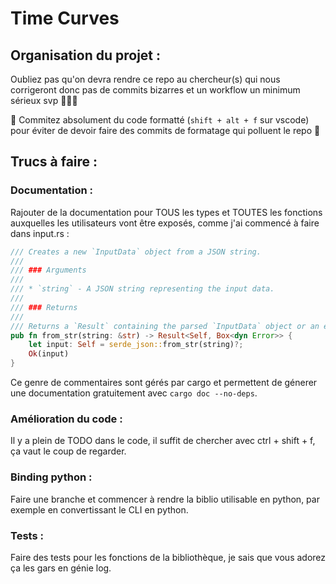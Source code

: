 # Time Curves

## Organisation du projet :

Oubliez pas qu'on devra rendre ce repo au chercheur(s) qui nous corrigeront donc pas de commits bizarres et un workflow un minimum sérieux svp 🙏🙏🙏

🚨 Commitez absolument du code formatté (`shift + alt + f` sur vscode) pour éviter de devoir faire des commits de formatage qui polluent le repo 🚨

## Trucs à faire :

### Documentation :

Rajouter de la documentation pour TOUS les types et TOUTES les fonctions auxquelles les utilisateurs vont être exposés, comme j'ai commencé à faire dans input.rs :

```rust
/// Creates a new `InputData` object from a JSON string.
///
/// ### Arguments
///
/// * `string` - A JSON string representing the input data.
///
/// ### Returns
///
/// Returns a `Result` containing the parsed `InputData` object or an error if parsing fails.
pub fn from_str(string: &str) -> Result<Self, Box<dyn Error>> {
    let input: Self = serde_json::from_str(string)?;
    Ok(input)
}
```

Ce genre de commentaires sont gérés par cargo et permettent de génerer une documentation gratuitement avec `cargo doc --no-deps`.

### Amélioration du code :

Il y a plein de TODO dans le code, il suffit de chercher avec ctrl + shift + f, ça vaut le coup de regarder.

### Binding python :

Faire une branche et commencer à rendre la biblio utilisable en python, par exemple en convertissant le CLI en python.

### Tests :

Faire des tests pour les fonctions de la bibliothèque, je sais que vous adorez ça les gars en génie log.
